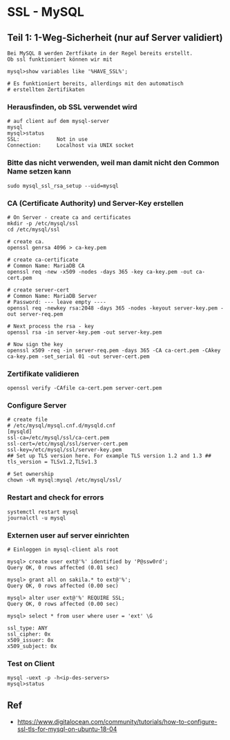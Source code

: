# SSL - MySQL 

## Teil 1: 1-Weg-Sicherheit (nur auf Server validiert) 

```
Bei MySQL 8 werden Zertfikate in der Regel bereits erstellt. 
Ob ssl funktioniert können wir mit 

mysql>show variables like '%HAVE_SSL%';

# Es funktioniert bereits, allerdings mit den automatisch
# erstellten Zertifikaten

```

### Herausfinden, ob SSL verwendet wird 

```
# auf client auf dem mysql-server
mysql
mysql>status
SSL:			Not in use
Connection:		Localhost via UNIX socket
```

### Bitte das nicht verwenden, weil man damit nicht den Common Name setzen kann

```
sudo mysql_ssl_rsa_setup --uid=mysql
```

### CA (Certificate Authority) und Server-Key erstellen 

```
# On Server - create ca and certificates 
mkdir -p /etc/mysql/ssl
cd /etc/mysql/ssl

# create ca.  
openssl genrsa 4096 > ca-key.pem

# create ca-certificate 
# Common Name: MariaDB CA 
openssl req -new -x509 -nodes -days 365 -key ca-key.pem -out ca-cert.pem

# create server-cert 
# Common Name: MariaDB Server
# Password: --- leave empty ----
openssl req -newkey rsa:2048 -days 365 -nodes -keyout server-key.pem -out server-req.pem

# Next process the rsa - key 
openssl rsa -in server-key.pem -out server-key.pem

# Now sign the key 
openssl x509 -req -in server-req.pem -days 365 -CA ca-cert.pem -CAkey ca-key.pem -set_serial 01 -out server-cert.pem

```

### Zertifikate validieren  

```
openssl verify -CAfile ca-cert.pem server-cert.pem
```

### Configure Server 
```
# create file 
# /etc/mysql/mysql.cnf.d/mysqld.cnf 
[mysqld]
ssl-ca=/etc/mysql/ssl/ca-cert.pem
ssl-cert=/etc/mysql/ssl/server-cert.pem
ssl-key=/etc/mysql/ssl/server-key.pem
## Set up TLS version here. For example TLS version 1.2 and 1.3 ##
tls_version = TLSv1.2,TLSv1.3

# Set ownership 
chown -vR mysql:mysql /etc/mysql/ssl/

```

### Restart and check for errors 
```
systemctl restart mysql
journalctl -u mysql

```

### Externen user auf server einrichten

```
# Einloggen in mysql-client als root

mysql> create user ext@'%' identified by 'P@ssw0rd';
Query OK, 0 rows affected (0.01 sec)

mysql> grant all on sakila.* to ext@'%';
Query OK, 0 rows affected (0.00 sec)

mysql> alter user ext@'%' REQUIRE SSL;
Query OK, 0 rows affected (0.00 sec)

mysql> select * from user where user = 'ext' \G

ssl_type: ANY
ssl_cipher: 0x
x509_issuer: 0x
x509_subject: 0x
```

### Test on Client 

```
mysql -uext -p -h<ip-des-servers>
mysql>status
```


## 





## Ref 

  * https://www.digitalocean.com/community/tutorials/how-to-configure-ssl-tls-for-mysql-on-ubuntu-18-04
  

